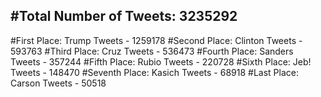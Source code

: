 #Total Number of Tweets: 3235292 
---
#First Place: Trump Tweets - 1259178
#Second Place: Clinton Tweets - 593763
#Third Place: Cruz Tweets - 536473
#Fourth Place: Sanders Tweets - 357244
#Fifth Place: Rubio Tweets - 220728
#Sixth Place: Jeb! Tweets - 148470
#Seventh Place: Kasich Tweets - 68918
#Last Place: Carson Tweets - 50518
